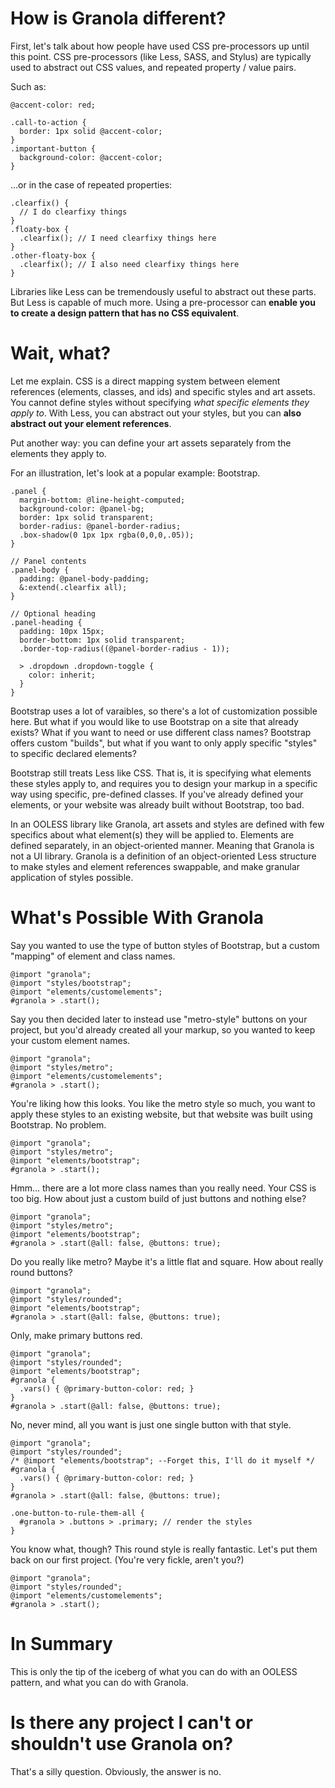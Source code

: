 How is Granola different?
===
First, let's talk about how people have used CSS pre-processors up until this point. CSS pre-processors (like Less, SASS, and Stylus) are typically used to abstract out CSS values, and repeated property / value pairs.

Such as:

```
@accent-color: red;

.call-to-action {
  border: 1px solid @accent-color;
}
.important-button {
  background-color: @accent-color;
}
```

...or in the case of repeated properties:

```
.clearfix() {
  // I do clearfixy things
}
.floaty-box {
  .clearfix(); // I need clearfixy things here
}
.other-floaty-box {
  .clearfix(); // I also need clearfixy things here
}
```

Libraries like Less can be tremendously useful to abstract out these parts. But Less is capable of much more. Using a pre-processor can **enable you to create a design pattern that has no CSS equivalent**.

Wait, what?
===
Let me explain. CSS is a direct mapping system between element references (elements, classes, and ids) and specific styles and art assets. You cannot define styles without specifying *what specific elements they apply to*. With Less, you can abstract out your styles, but you can **also abstract out your element references**.

Put another way: you can define your art assets separately from the elements they apply to.

For an illustration, let's look at a popular example: Bootstrap.
```
.panel {
  margin-bottom: @line-height-computed;
  background-color: @panel-bg;
  border: 1px solid transparent;
  border-radius: @panel-border-radius;
  .box-shadow(0 1px 1px rgba(0,0,0,.05));
}

// Panel contents
.panel-body {
  padding: @panel-body-padding;
  &:extend(.clearfix all);
}

// Optional heading
.panel-heading {
  padding: 10px 15px;
  border-bottom: 1px solid transparent;
  .border-top-radius((@panel-border-radius - 1));

  > .dropdown .dropdown-toggle {
    color: inherit;
  }
}
```
Bootstrap uses a lot of varaibles, so there's a lot of customization possible here. But what if you would like to use Bootstrap on a site that already exists? What if you want to need or use different class names? Bootstrap offers custom "builds", but what if you want to only apply specific "styles" to specific declared elements?

Bootstrap still treats Less like CSS. That is, it is specifying what elements these styles apply to, and requires you to design your markup in a specific way using specific, pre-defined classes. If you've already defined your elements, or your website was already built without Bootstrap, too bad.

In an OOLESS library like Granola, art assets and styles are defined with few specifics about what element(s) they will be applied to. Elements are defined separately, in an object-oriented manner. Meaning that Granola is not a UI library. Granola is a definition of an object-oriented Less structure to make styles and element references swappable, and make granular application of styles possible.

What's Possible With Granola
===
Say you wanted to use the type of button styles of Bootstrap, but a custom "mapping" of element and class names.
```
@import "granola";
@import "styles/bootstrap";
@import "elements/customelements";
#granola > .start();
```
Say you then decided later to instead use "metro-style" buttons on your project, but you'd already created all your markup, so you wanted to keep your custom element names.
```
@import "granola";
@import "styles/metro";
@import "elements/customelements";
#granola > .start();
```
You're liking how this looks. You like the metro style so much, you want to apply these styles to an existing website, but that website was built using Bootstrap. No problem.
```
@import "granola";
@import "styles/metro";
@import "elements/bootstrap";
#granola > .start();
```
Hmm... there are a lot more class names than you really need. Your CSS is too big. How about just a custom build of just buttons and nothing else?

```
@import "granola";
@import "styles/metro";
@import "elements/bootstrap";
#granola > .start(@all: false, @buttons: true);
```
Do you really like metro? Maybe it's a little flat and square. How about really round buttons?
```
@import "granola";
@import "styles/rounded";
@import "elements/bootstrap";
#granola > .start(@all: false, @buttons: true);
```
Only, make primary buttons red.
```
@import "granola";
@import "styles/rounded";
@import "elements/bootstrap";
#granola {
  .vars() { @primary-button-color: red; }
}
#granola > .start(@all: false, @buttons: true);
```
No, never mind, all you want is just one single button with that style.
```
@import "granola";
@import "styles/rounded";
/* @import "elements/bootstrap"; --Forget this, I'll do it myself */
#granola {
  .vars() { @primary-button-color: red; }
}
#granola > .start(@all: false, @buttons: true);

.one-button-to-rule-them-all {
  #granola > .buttons > .primary; // render the styles
}
```
You know what, though? This round style is really fantastic. Let's put them back on our first project. (You're very fickle, aren't you?)
```
@import "granola";
@import "styles/rounded";
@import "elements/customelements";
#granola > .start();
```

In Summary
===
This is only the tip of the iceberg of what you can do with an OOLESS pattern, and what you can do with Granola. 

Is there any project I can't or shouldn't use Granola on?
===
That's a silly question. Obviously, the answer is no.